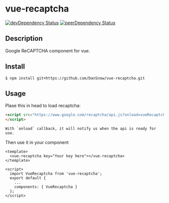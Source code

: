 vue-recaptcha
=============
[![devDependency Status](https://david-dm.org/DanSnow/vue-recaptcha/dev-status.svg)](https://david-dm.org/DanSnow/vue-recaptcha#info=devDependencies)
[![peerDependency Status](https://david-dm.org/DanSnow/vue-recaptcha/peer-status.svg)](https://david-dm.org/DanSnow/vue-recaptcha#info=peerDependencies)

## Description ##
Google ReCAPTCHA component for vue.

## Install ##

```shell
$ npm install git+https://github.com/DanSnow/vue-recaptcha.git
```

## Usage ##

Plase this in head to load recaptcha:
```html
<script src="https://www.google.com/recaptcha/api.js?onload=vueRecaptchaApiLoaded&render=explicit" async defer>
</script>
```
```
With `onload` callback, it will notify us when the api is ready for use.
```

Then use it in your component
```vue
<template>
  <vue-recaptcha key="Your key here"></vue-recaptcha>
</template>

<script>
  import VueRecaptcha from 'vue-recaptcha';
  export default {
    ...
    components: { VueRecaptcha }
  };
</script>
```
